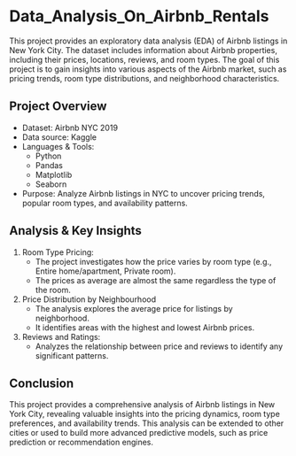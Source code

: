 # Data_Analysis_On_Airbnb_Rentals
This project provides an exploratory data analysis (EDA) of Airbnb listings in New York City. The dataset includes information about Airbnb properties, including their prices, locations, reviews, and room types. The goal of this project is to gain insights into various aspects of the Airbnb market, such as pricing trends, room type distributions, and neighborhood characteristics.

## Project Overview
* Dataset: Airbnb NYC 2019
* Data source: Kaggle
* Languages & Tools:
  * Python
  * Pandas
  * Matplotlib
  * Seaborn
* Purpose: Analyze Airbnb listings in NYC to uncover pricing trends, popular room types, and availability patterns.

## Analysis & Key Insights
1. Room Type Pricing:
    * The project investigates how the price varies by room type (e.g., Entire home/apartment, Private room).
    * The prices as average are almost the same regardless the type of the room.
2. Price Distribution by Neighbourhood
    * The analysis explores the average price for listings by neighborhood.
    * It identifies areas with the highest and lowest Airbnb prices.
3. Reviews and Ratings:
    * Analyzes the relationship between price and reviews to identify any significant patterns.
  
## Conclusion
This project provides a comprehensive analysis of Airbnb listings in New York City, revealing valuable insights into the pricing dynamics, room type preferences, and availability trends. This analysis can be extended to other cities or used to build more advanced predictive models, such as price prediction or recommendation engines.
